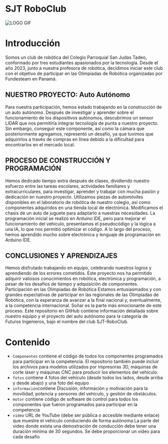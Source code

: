# SJT RoboClub
![LOGO GIF ](https://github.com/RansesSJT/Futuros-ingenieros-WRO-2024/assets/140001192/cb2ae5ca-725c-4cf8-9a1f-4b3d2594eb1f)
# Introducción
Somos un club de robótica del Colegio Parroquial San Judas Tadeo, conformado por tres estudiantes apasionados por la tecnología. Desde el año 2023, junto a nuestra profesora de robótica, decidimos iniciar este club con el objetivo de participar en las Olimpiadas de Robótica organizadas por Fundesteam en Panamá.

## NUESTRO PROYECTO: Auto Autónomo

Para nuestra participación, hemos estado trabajando en la construcción de un auto autónomo. Después de investigar y aprender sobre el funcionamiento de los dispositivos autónomos, descubrimos un sensor LIDAR que nos permitiría integrar tecnología de punta a nuestro proyecto. Sin embargo, conseguir este componente, así como la cámara que posteriormente agregamos, representó un desafío, ya que tuvimos que adquirirlos a través de compras en línea debido a la dificultad para encontrarlos en el mercado local.

## PROCESO DE CONSTRUCCIÓN Y PROGRAMACIÓN
Hemos dedicado tiempo extra después de clases, dividiendo nuestro esfuerzo entre las tareas escolares, actividades familiares y extracurriculares, para investigar, aprender y trabajar con mucha pasión y dedicación en nuestro proyecto. Utilizamos piezas de automóviles disponibles en el laboratorio de robótica de nuestro colegio, así como componentes adquiridos en una tienda local de electrónica. Modificamos el chasis de un auto de juguete para adaptarlo a nuestras necesidades.
La programación inicial se realizó en Arduino IDE, pero para mejorar el funcionamiento del vehículo, presentamos el pseudocódigo y la lógica a una IA, lo que nos permitió optimizar el código. A lo largo del proceso, hemos aprendido mucho sobre electrónica y lenguaje de programación en Arduino IDE.

## CONCLUSIONES Y APRENDIZAJES
Hemos disfrutado trabajando en equipo, celebrando nuestros logros y aprendiendo de los errores cometidos. Este proyecto nos ha permitido adquirir valiosos conocimientos en robótica, electrónica y programación, a pesar de los desafíos de tiempo y adquisición de componentes.
Participación en las Olimpiadas de Robótica
Estamos entusiasmados y con grandes expectativas de participar en las regionales de las Olimpiadas de Robótica, con la esperanza de avanzar a la final nacional y, eventualmente, a la competencia internacional. Soñar es la parte más emocionante de este proceso.
Este repositorio en GitHub contiene información detallada sobre nuestro equipo y el proyecto del auto autónomo para la categoría de Futuros Ingenieros, bajo el nombre del club SJT-RoboClub.

# Contenido
* `Componentes`  contiene el código de todos los componentes
programados para participar en la competencia. El repositorio también puede incluir los
archivos para modelos utilizados por impresoras 3D, máquinas de corte láser y
máquinas CNC para producir los elementos del vehículo.
* `fotos` contiene 4 fotos del vehículo (desde todos los lados, desde arriba y desde abajo) y una foto del equipo
* `información`contiene Discusión, información y motivación para la movilidad, potencia y sensores del
vehículo, y gestión de obstáculos.
* `motor` contiene código de software de control para todos los componentes que fueron programados para participar en la competencia
* `video` URL de YouTube (debe ser pública o accesible mediante enlace) que muestre el
vehículo conduciendo de forma autónoma.La parte del video donde exista una
demostración de conducción debe tener una duración mínima de 30 segundos. Se debe
proporcionar un video para cada desafío


